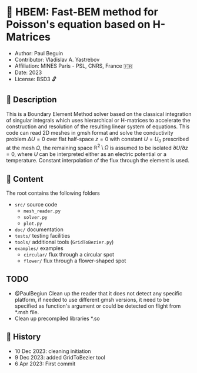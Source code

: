 # :rainbow: HBEM: Fast-BEM method for Poisson's equation based on H-Matrices

+ Author: Paul Beguin
+ Contributor: Vladislav A. Yastrebov
+ Affiliation: MINES Paris - PSL, CNRS, France :fr:
+ Date: 2023
+ License: BSD3 :unlock:

## :book: Description

This is a Boundary Element Method solver based on the classical integration of singular integrals which uses hierarchical or H-matrices to accelerate the construction and resolution of the resulting linear system of equations. This code can read 2D meshes in gmsh format and solve the conductivity problem $\Delta U = 0$ over flat half-space $z=0$ with constant $U=U_0$ prescribed at the mesh $\Omega$, the remaining space $\mathbb R^2\setminus\Omega$ is assumed to be isolated $\partial U/\partial z = 0$, where $U$ can be interpreted either as an electric potential or a temperature. Constant interpolation of the flux through the element is used.

## :green_book: Content

The root contains the following folders
+ `src/` source code
  + `mesh_reader.py`
  + `solver.py`
  + `plot.py`
+ `doc/` documentation
+ `tests/` testing facilities
+ `tools/` additional tools (`GridToBezier.py`)
+ `examples/` examples
  + `circular/` flux through a circular spot
  + `flower/` flux through a flower-shaped spot

## TODO

+ @PaulBegiun Clean up the reader that it does not detect any specific platform, if needed to use different gmsh versions, it need to be specified as function's argument or could be detected on flight from *.msh file.
+ Clean up precompiled libraries *.so


## :paperclip: History

+ 10 Dec 2023: cleaning initiation
+ 9 Dec 2023: added GridToBezier tool
+ 6 Apr 2023: First commit





